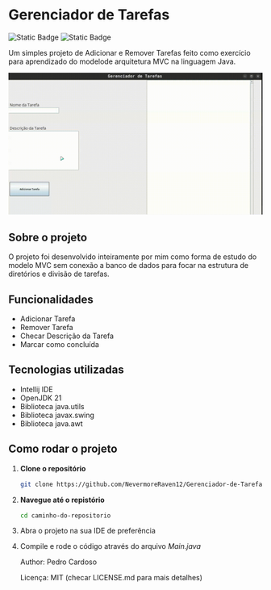 # Gerenciador de Tarefas
![Static Badge](https://img.shields.io/badge/java-21-orange) 
![Static Badge](https://img.shields.io/badge/license-MIT-cyan)


Um simples projeto de Adicionar e Remover Tarefas feito como exercício para aprendizado do modelode arquitetura MVC na linguagem Java.

![Demo](gerenciador.gif)

## Sobre o projeto

O projeto foi desenvolvido inteiramente por mim como forma de estudo do modelo MVC sem conexão a banco de dados para focar na estrutura de diretórios e divisão de tarefas.

## Funcionalidades

- Adicionar Tarefa
- Remover Tarefa
- Checar Descrição da Tarefa
- Marcar como concluída

## Tecnologias utilizadas

- Intellij IDE
- OpenJDK 21
- Biblioteca java.utils
- Biblioteca javax.swing
- Biblioteca java.awt

## Como rodar o projeto

1. **Clone o repositório**
   ```bash
   git clone https://github.com/NevermoreRaven12/Gerenciador-de-Tarefas.git
   ```
2. **Navegue até o repistório**
   ```bash
   cd caminho-do-repositorio
   ```
3. Abra o projeto na sua IDE de preferência
4. Compile e rode o código através do arquivo *Main.java*

   Author: Pedro Cardoso
   
   Licença: MIT (checar LICENSE.md para mais detalhes)


